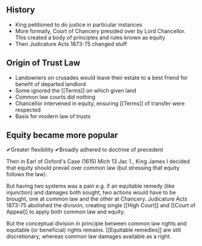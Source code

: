 ## History

- King petitioned to do justice in particular instances
- More formally, Court of Chancery presided over by Lord Chancellor. This created a body of principles and rules known as equity
- Then Judicature Acts 1873-75 changed stuff


## Origin of Trust Law

- Landowners on crusades would leave their estate to a best friend for benefit of departed landlord
- Some ignored the [[Terms]] on which given land
- Common law courts did nothing
- Chancellor intervened in equity, ensuring [[Terms]] of transfer were respected
- Basis for modern law of trusts

## Equity became more popular

✔Greater flexibility
✔Broadly adhered to doctrine of precedent

Then in Earl of Oxford's Case (1615) Mich 13 Jac 1., King James I decided that equity should prevail over common law (but stressing that equity follows the law). 

But having two systems was a pain e.g. if an equitable remedy (like injunction) and damages both sought, two actions would have to be brought, one at common law and the other at Chancery. Judicature Acts 1873-75 abolished the division, creating single [[High Court]] and [[Court of Appeal]] to apply both common law and equity.

But the conceptual division in principle between common law rights and equitable (or beneficial) rights remains. [[Equitable remedies]] are still discretionary, whereas common law damages available as a right. 